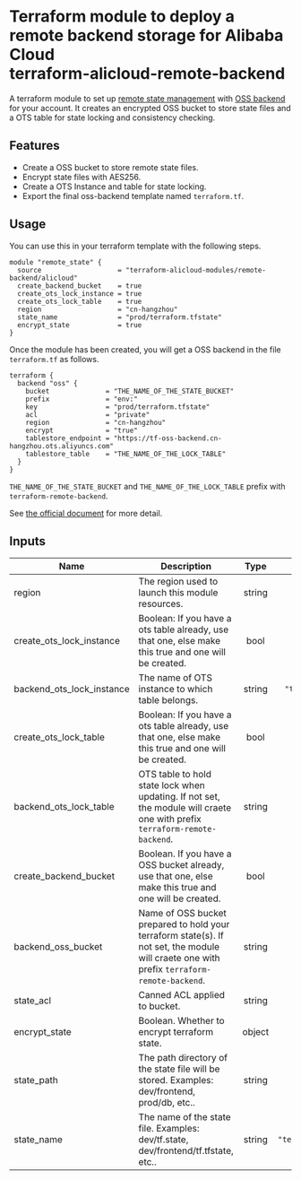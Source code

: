 Terraform module to deploy a remote backend storage for Alibaba Cloud  
terraform-alicloud-remote-backend
=================================

A terraform module to set up [remote state management](https://www.terraform.io/docs/state/remote.html) with [OSS backend](https://www.terraform.io/docs/backends/types/oss.html) for your account. 
It creates an encrypted OSS bucket to store state files and a OTS table for state locking and consistency checking.

## Features

- Create a OSS bucket to store remote state files.
- Encrypt state files with AES256.
- Create a OTS Instance and table for state locking.
- Export the final oss-backend template named `terraform.tf`.

## Usage

You can use this in your terraform template with the following steps.

```hcl
module "remote_state" {
  source                   = "terraform-alicloud-modules/remote-backend/alicloud"
  create_backend_bucket    = true
  create_ots_lock_instance = true
  create_ots_lock_table    = true
  region                   = "cn-hangzhou"
  state_name               = "prod/terraform.tfstate"
  encrypt_state            = true
}
```

Once the module has been created, you will get a OSS backend in the file `terraform.tf` as follows.

```hcl
terraform {
  backend "oss" {
    bucket              = "THE_NAME_OF_THE_STATE_BUCKET"
    prefix              = "env:"
    key                 = "prod/terraform.tfstate"
    acl                 = "private"
    region              = "cn-hangzhou"
    encrypt             = "true"
    tablestore_endpoint = "https://tf-oss-backend.cn-hangzhou.ots.aliyuncs.com"
    tablestore_table    = "THE_NAME_OF_THE_LOCK_TABLE"
  }
}

```

`THE_NAME_OF_THE_STATE_BUCKET` and `THE_NAME_OF_THE_LOCK_TABLE` prefix with `terraform-remote-backend`.

See [the official document](https://www.terraform.io/docs/backends/types/oss.html#example-configuration) for more detail.

<!-- BEGINNING OF PRE-COMMIT-TERRAFORM DOCS HOOK -->
## Inputs

| Name | Description | Type | Default | Required |
|------|-------------|:----:|:-----:|:-----:|
| region | The region used to launch this module resources. | string | `null` | no |
| create\_ots\_lock\_instance | Boolean:  If you have a ots table already, use that one, else make this true and one will be created. | bool | `false` | no |
| backend\_ots\_lock\_instance | The name of OTS instance to which table belongs. | string | `"tf-oss-backend"` | no |
| create\_ots\_lock\_table | Boolean:  If you have a ots table already, use that one, else make this true and one will be created. | bool | `false` | no |
| backend\_ots\_lock\_table | OTS table to hold state lock when updating. If not set, the module will craete one with prefix `terraform-remote-backend`. | string | "" | no |
| create\_backend\_bucket | Boolean.  If you have a OSS bucket already, use that one, else make this true and one will be created. | bool | `false` | no |
| backend\_oss\_bucket | Name of OSS bucket prepared to hold your terraform state(s). If not set, the module will craete one with prefix `terraform-remote-backend`. | string | "" | no |
| state\_acl | Canned ACL applied to bucket. | string | `"private"` | no |
| encrypt\_state | Boolean. Whether to encrypt terraform state. | object | `true` | no |
| state\_path | The path directory of the state file will be stored. Examples: dev/frontend, prod/db, etc.. | string | `"env:"` | no |
| state\_name | The name of the state file. Examples: dev/tf.state, dev/frontend/tf.tfstate, etc.. | string | `"terraform.tfstate"` | no |

<!-- END OF PRE-COMMIT-TERRAFORM DOCS HOOK -->